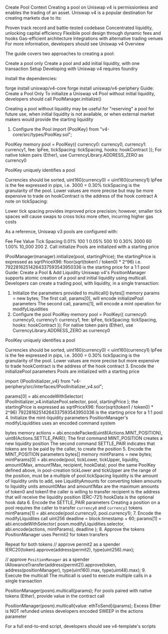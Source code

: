 Create Pool
Context
Creating a pool on Uniswap v4 is permissionless and enables the trading of an asset. Uniswap v4 is a popular destination for creating markets due to its:

Proven track record and battle-tested codebase
Concentrated liquidity, unlocking capital efficiency
Flexibile pool design through dynamic fees and hooks
Gas-efficient architecture
Integrations with alternative trading venues
For more information, developers should see Uniswap v4 Overview

The guide covers two approaches to creating a pool:

Create a pool only
Create a pool and add initial liquidity, with one transaction
Setup
Developing with Uniswap v4 requires foundry

Install the dependencies:

forge install uniswap/v4-core
forge install uniswap/v4-periphery
Guide: Create a Pool Only
To initialize a Uniswap v4 Pool without initial liquidity, developers should call PoolManager.initialize()

Creating a pool without liquidity may be useful for "reserving" a pool for future use, when initial liquidity is not available, or when external market makers would provide the starting liquidity

1. Configure the Pool
import {PoolKey} from "v4-core/src/types/PoolKey.sol";

PoolKey memory pool = PoolKey({
    currency0: currency0,
    currency1: currency1,
    fee: lpFee,
    tickSpacing: tickSpacing,
    hooks: hookContract
});
For native token pairs (Ether), use CurrencyLibrary.ADDRESS_ZERO as currency0

PoolKey uniquely identifies a pool

Currencies should be sorted, uint160(currency0) < uint160(currency1)
lpFee is the fee expressed in pips, i.e. 3000 = 0.30%
tickSpacing is the granularity of the pool. Lower values are more precise but may be more expensive to trade on
hookContract is the address of the hook contract
A note on tickSpacing:

Lower tick spacing provides improved price precision; however, smaller tick spaces will cause swaps to cross ticks more often, incurring higher gas costs

As a reference, Uniswap v3 pools are configured with:

Fee	Fee Value	Tick Spacing
0.01%	100	1
0.05%	500	10
0.30%	3000	60
1.00%	10_000	200
2. Call initialize
Pools are initialized with a starting price

IPoolManager(manager).initialize(pool, startingPrice);
the startingPrice is expressed as sqrtPriceX96: floor(sqrt(token1 / token0) * 2^96)
i.e. 79228162514264337593543950336 is the starting price for a 1:1 pool
Guide: Create a Pool & Add Liquidity
Uniswap v4's PositionManager supports atomic creation of a pool and initial liquidity using multicall. Developers can create a trading pool, with liquidity, in a single transaction:

1. Initialize the parameters provided to multicall()
bytes[] memory params = new bytes[](2);
The first call, params[0], will encode initializePool parameters
The second call, params[1], will encode a mint operation for modifyLiquidities
2. Configure the pool
PoolKey memory pool = PoolKey({
    currency0: currency0,
    currency1: currency1,
    fee: lpFee,
    tickSpacing: tickSpacing,
    hooks: hookContract
});
For native token pairs (Ether), use CurrencyLibrary.ADDRESS_ZERO as currency0

PoolKey uniquely identifies a pool

Currencies should be sorted, uint160(currency0) < uint160(currency1)
lpFee is the fee expressed in pips, i.e. 3000 = 0.30%
tickSpacing is the granularity of the pool. Lower values are more precise but more expensive to trade
hookContract is the address of the hook contract
3. Encode the initializePool parameters
Pools are initialized with a starting price

import {IPoolInitializer_v4} from "v4-periphery/src/interfaces/IPoolInitializer_v4.sol";

params[0] = abi.encodeWithSelector(
    IPoolInitializer_v4.initializePool.selector,
    pool,
    startingPrice
);
the startingPrice is expressed as sqrtPriceX96: floor(sqrt(token1 / token0) * 2^96)
79228162514264337593543950336 is the starting price for a 1:1 pool
4. Initialize the mint-liquidity parameters
PositionManager's modifyLiquidities uses an encoded command system

bytes memory actions = abi.encodePacked(uint8(Actions.MINT_POSITION), uint8(Actions.SETTLE_PAIR));
The first command MINT_POSITION creates a new liquidity position
The second command SETTLE_PAIR indicates that tokens are to be paid by the caller, to create the position
5. Encode the MINT_POSITION parameters
bytes[] memory mintParams = new bytes[](2);
mintParams[0] = abi.encode(pool, tickLower, tickUpper, liquidity, amount0Max, amount1Max, recipient, hookData);
pool the same PoolKey defined above, in pool-creation
tickLower and tickUpper are the range of the position, must be a multiple of pool.tickSpacing
liquidity is the amount of liquidity units to add, see LiquidityAmounts for converting token amounts to liquidity units
amount0Max and amount1Max are the maximum amounts of token0 and token1 the caller is willing to transfer
recipient is the address that will receive the liquidity position (ERC-721)
hookData is the optional hook data
6. Encode the SETTLE_PAIR parameters
Creating a position on a pool requires the caller to transfer `currency0` and `currency1` tokens
mintParams[1] = abi.encode(pool.currency0, pool.currency1);
7. Encode the modifyLiquidites call
uint256 deadline = block.timestamp + 60;
params[1] = abi.encodeWithSelector(
    posm.modifyLiquidities.selector, abi.encode(actions, mintParams), deadline
);
8. Approve the tokens
PositionManager uses Permit2 for token transfers

Repeat for both tokens
// approve permit2 as a spender
IERC20(token).approve(address(permit2), type(uint256).max);

// approve `PositionManager` as a spender
IAllowanceTransfer(address(permit2)).approve(token, address(positionManager), type(uint160).max, type(uint48).max);
9. Execute the multicall
The multicall is used to execute multiple calls in a single transaction

PositionManager(posm).multicall(params);
For pools paired with native tokens (Ether), provide value in the contract call

PositionManager(posm).multicall{value: ethToSend}(params);
Excess Ether is NOT refunded unless developers encoded SWEEP in the actions parameter

For a full end-to-end script, developers should see v4-template's scripts

